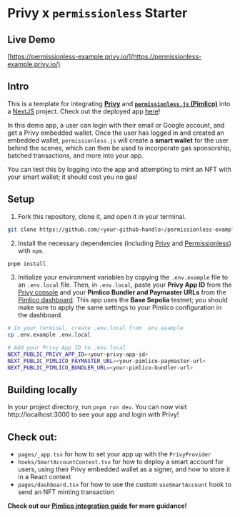 # Privy x `permissionless` Starter

## Live Demo

[https://permissionless-example.privy.io/](https://permissionless-example.privy.io/)

## Intro

This is a template for integrating [**Privy**](https://www.privy.io/) and [**`permissionless.js` (Pimlico)**](https://docs.pimlico.io/permissionless) into a [NextJS](https://nextjs.org/) project. Check out the deployed app [here](https://permissionless-example.privy.io/)!

In this demo app, a user can login with their email or Google account, and get a Privy embedded wallet. Once the user has logged in and created an embedded wallet, `permissionless.js` will create a **smart wallet** for the user behind the scenes, which can then be used to incorporate gas sponsorship, batched transactions, and more into your app. 

You can test this by logging into the app and attempting to mint an NFT with your smart wallet; it should cost you no gas!

## Setup

1. Fork this repository, clone it, and open it in your terminal.
```sh
git clone https://github.com/<your-github-handle>/permissionless-example
```

2. Install the necessary dependencies (including [Privy](https://www.npmjs.com/package/@privy-io/react-auth) and [Permissionless](https://www.npmjs.com/package/permissionless)) with `npm`.
```sh
pnpm install 
```

3. Initialize your environment variables by copying the `.env.example` file to an `.env.local` file. Then, in `.env.local`, paste your **Privy App ID** from the [Privy console](https://console.privy.io) and your **Pimlico Bundler and Paymaster URLs** from the [Pimlico dashboard](https://dashboard.pimlico.io/). This app uses the **Base Sepolia** testnet; you should make sure to apply the same settings to your Pimlico configuration in the dashboard. 

```sh
# In your terminal, create .env.local from .env.example
cp .env.example .env.local

# Add your Privy App ID to .env.local
NEXT_PUBLIC_PRIVY_APP_ID=<your-privy-app-id>
NEXT_PUBLIC_PIMLICO_PAYMASTER_URL=<your-pimlico-paymaster-url>
NEXT_PUBLIC_PIMLICO_BUNDLER_URL=<your-pimlico-bundler-url>
```

## Building locally

In your project directory, run `pnpm run dev`. You can now visit http://localhost:3000 to see your app and login with Privy!


## Check out:
- `pages/_app.tsx` for how to set your app up with the `PrivyProvider`
- `hooks/SmartAccountContext.tsx` for how to deploy a smart account for users, using their Privy embedded wallet as a signer, and how to store it in a React context
- `pages/dashboard.tsx` for how to use the custom `useSmartAccount` hook to send an NFT minting transaction

**Check out our [Pimlico integration guide](https://docs.privy.io/guide/frontend/account-abstraction/pimlico) for more guidance!**


